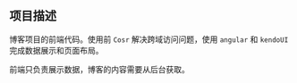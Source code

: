## 项目描述
博客项目的前端代码。使用前 `Cosr` 解决跨域访问问题，使用 `angular` 和 `kendoUI` 完成数据展示和页面布局。

前端只负责展示数据，博客的内容需要从后台获取。